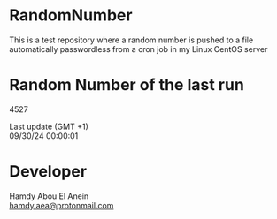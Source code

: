 # RandomNumber    
This is a test repository where a random number is pushed to a file automatically passwordless from a cron job in my Linux CentOS server    
# Random Number of the last run   
4527
      
Last update (GMT +1)    
09/30/24 00:00:01
# Developer    
Hamdy Abou El Anein   
hamdy.aea@protonmail.com
